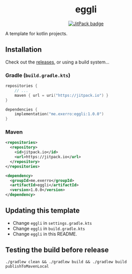 <h1 align="center">
  eggli
</h1>

<p align="center">
  <a href="https://jitpack.io/#exerro/eggli"><img src="https://jitpack.io/v/exerro/eggli.svg" alt="JitPack badge"/></a>
</p>

A template for kotlin projects.

## Installation

Check out the [releases](https://github.com/exerro/eggli/releases), or
using a build system...

### Gradle (`build.gradle.kts`)

```kotlin
repositories {
    // ...
    maven { url = uri("https://jitpack.io") }
}

dependencies {
    implementation("me.exerro:eggli:1.0.0")
}
```

### Maven

```xml
<repositories>
  <repository>
    <id>jitpack.io</id>
    <url>https://jitpack.io</url>
  </repository>
</repositories>

<dependency>
  <groupId>me.exerro</groupId>
  <artifactId>eggli</artifactId>
  <version>1.0.0</version>
</dependency>
```

## Updating this template

* Change `eggli` in `settings.gradle.kts`
* Change `eggli` in `build.gradle.kts`
* Change `eggli` in this README.

## Testing the build before release

    ./gradlew clean && ./gradlew build && ./gradlew build publishToMavenLocal
